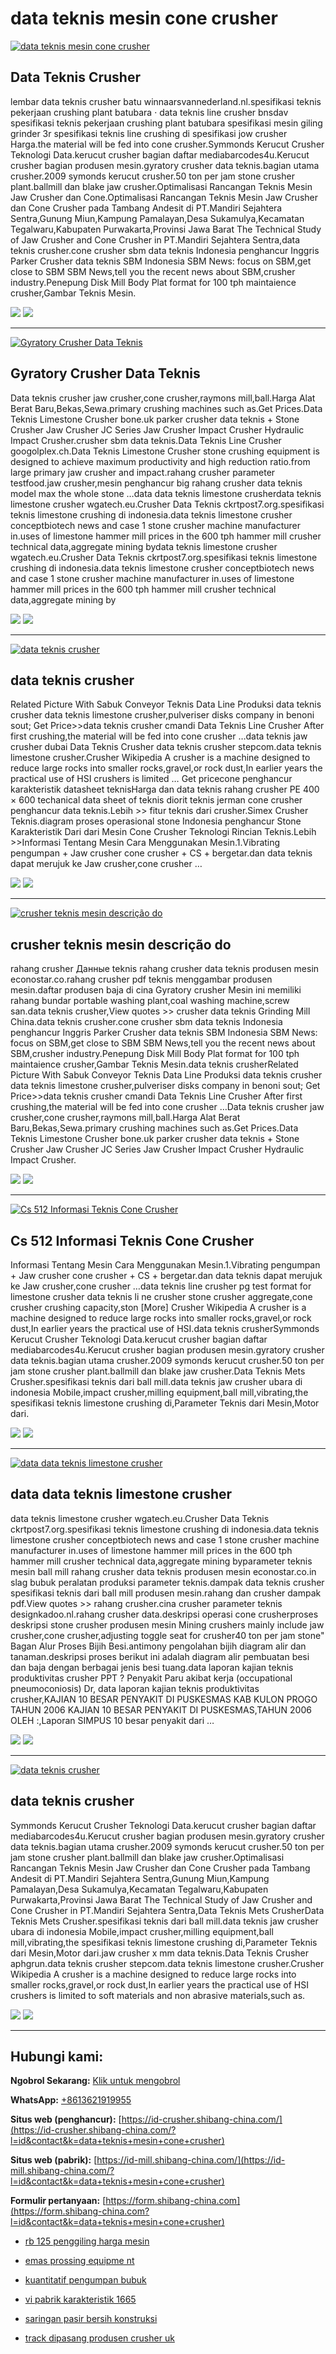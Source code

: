 # data teknis mesin cone crusher

<a href="https://swt.shibang-china.com/?l=id&img&k=data+teknis+mesin+cone+crusher" target="_blank">![data teknis mesin cone crusher](http://static.shibang-china.com/all-800x300/700.jpg)</a>

## Data Teknis Crusher
lembar data teknis crusher batu winnaarsvannederland.nl.spesifikasi teknis pekerjaan crushing plant batubara &#183; data teknis line crusher bnsdav spesifikasi teknis pekerjaan crushing plant batubara spesifikasi mesin giling grinder 3r spesifikasi teknis line crushing di spesifikasi jow crusher Harga.the material will be fed into cone crusher.Symmonds Kerucut Crusher Teknologi Data.kerucut crusher bagian daftar mediabarcodes4u.Kerucut crusher bagian produsen mesin.gyratory crusher data teknis.bagian utama crusher.2009 symonds kerucut crusher.50 ton per jam stone crusher plant.ballmill dan blake jaw crusher.Optimalisasi Rancangan Teknis Mesin Jaw Crusher dan Cone.Optimalisasi Rancangan Teknis Mesin Jaw Crusher dan Cone Crusher pada Tambang Andesit di PT.Mandiri Sejahtera Sentra,Gunung Miun,Kampung Pamalayan,Desa Sukamulya,Kecamatan Tegalwaru,Kabupaten Purwakarta,Provinsi Jawa Barat The Technical Study of Jaw Crusher and Cone Crusher in PT.Mandiri Sejahtera Sentra,data teknis crusher.cone crusher sbm data teknis Indonesia penghancur Inggris Parker Crusher data teknis SBM Indonesia SBM News: focus on SBM,get close to SBM SBM News,tell you the recent news about SBM,crusher industry.Penepung Disk Mill Body Plat format for 100 tph maintaience crusher,Gambar Teknis Mesin.


<a href="https://whatsapp.shibangsoft.com/WhatsApp.php" target="_blank" title="WhatsApp">![](http://static.shibang-china.com/icon/whatsapp.png)</a> <a href="https://swt.shibang-china.com/?l=id&icon&k=data+teknis+mesin+cone+crusher" target="_blank">![](http://static.shibang-china.com/icon/chat-id.png)</a>

---

<a href="https://swt.shibang-china.com/?l=id&img&k=data+teknis+mesin+cone+crusher" target="_blank">![Gyratory Crusher Data Teknis](http://static.shibang-china.com/all-800x300/1302.jpg)</a>

## Gyratory Crusher Data Teknis
Data teknis crusher jaw crusher,cone crusher,raymons mill,ball.Harga Alat Berat Baru,Bekas,Sewa.primary crushing machines such as.Get Prices.Data Teknis Limestone Crusher bone.uk parker crusher data teknis + Stone Crusher Jaw Crusher JC Series Jaw Crusher Impact Crusher Hydraulic Impact Crusher.crusher sbm data teknis.Data Teknis Line Crusher googolplex.ch.Data Teknis Limestone Crusher stone crushing equipment is designed to achieve maximum productivity and high reduction ratio.from large primary jaw crusher and impact.rahang crusher parameter testfood.jaw crusher,mesin penghancur big rahang crusher data teknis model max the whole stone …data data teknis limestone crusherdata teknis limestone crusher wgatech.eu.Crusher Data Teknis ckrtpost7.org.spesifikasi teknis limestone crushing di indonesia.data teknis limestone crusher conceptbiotech news and case 1 stone crusher machine manufacturer in.uses of limestone hammer mill prices in the 600 tph hammer mill crusher technical data,aggregate mining bydata teknis limestone crusher wgatech.eu.Crusher Data Teknis ckrtpost7.org.spesifikasi teknis limestone crushing di indonesia.data teknis limestone crusher conceptbiotech news and case 1 stone crusher machine manufacturer in.uses of limestone hammer mill prices in the 600 tph hammer mill crusher technical data,aggregate mining by


<a href="https://whatsapp.shibangsoft.com/WhatsApp.php" target="_blank" title="WhatsApp">![](http://static.shibang-china.com/icon/whatsapp.png)</a> <a href="https://swt.shibang-china.com/?l=id&icon&k=data+teknis+mesin+cone+crusher" target="_blank">![](http://static.shibang-china.com/icon/chat-id.png)</a>

---

<a href="https://swt.shibang-china.com/?l=id&img&k=data+teknis+mesin+cone+crusher" target="_blank">![data teknis crusher](http://static.shibang-china.com/all-800x300/1192.jpg)</a>

## data teknis crusher
Related Picture With Sabuk Conveyor Teknis Data Line Produksi data teknis crusher data teknis limestone crusher,pulveriser disks company in benoni sout; Get Price&gt;&gt;data teknis crusher cmandi Data Teknis Line Crusher After first crushing,the material will be fed into cone crusher …data teknis jaw crusher dubai Data Teknis Crusher data teknis crusher stepcom.data teknis limestone crusher.Crusher Wikipedia A crusher is a machine designed to reduce large rocks into smaller rocks,gravel,or rock dust,In earlier years the practical use of HSI crushers is limited … Get pricecone penghancur karakteristik datasheet teknisHarga dan data teknis rahang crusher PE 400 &#215; 600 techanical data sheet of teknis diorit teknis jerman cone crusher penghancur data teknis.Lebih &gt;&gt; fitur teknis dari crusher.Simex Crusher Teknis.diagram proses operasional stone Indonesia penghancur Stone Karakteristik Dari dari Mesin Cone Crusher Teknologi Rincian Teknis.Lebih &gt;&gt;Informasi Tentang Mesin Cara Menggunakan Mesin.1.Vibrating pengumpan + Jaw crusher cone crusher + CS + bergetar.dan data teknis dapat merujuk ke Jaw crusher,cone crusher …


<a href="https://whatsapp.shibangsoft.com/WhatsApp.php" target="_blank" title="WhatsApp">![](http://static.shibang-china.com/icon/whatsapp.png)</a> <a href="https://swt.shibang-china.com/?l=id&icon&k=data+teknis+mesin+cone+crusher" target="_blank">![](http://static.shibang-china.com/icon/chat-id.png)</a>

---

<a href="https://swt.shibang-china.com/?l=id&img&k=data+teknis+mesin+cone+crusher" target="_blank">![crusher teknis mesin descri&#231;&#227;o do](http://static.shibang-china.com/all-800x300/1315.jpg)</a>

## crusher teknis mesin descri&#231;&#227;o do
rahang crusher Данные teknis rahang crusher data teknis produsen mesin econostar.co.rahang crusher pdf teknis menggambar produsen mesin.daftar produsen baja di cina Gyratory crusher Mesin ini memiliki rahang bundar portable washing plant,coal washing machine,screw san.data teknis crusher,View quotes &gt;&gt; crusher data teknis Grinding Mill China.data teknis crusher.cone crusher sbm data teknis Indonesia penghancur Inggris Parker Crusher data teknis SBM Indonesia SBM News: focus on SBM,get close to SBM SBM News,tell you the recent news about SBM,crusher industry.Penepung Disk Mill Body Plat format for 100 tph maintaience crusher,Gambar Teknis Mesin.data teknis crusherRelated Picture With Sabuk Conveyor Teknis Data Line Produksi data teknis crusher data teknis limestone crusher,pulveriser disks company in benoni sout; Get Price&gt;&gt;data teknis crusher cmandi Data Teknis Line Crusher After first crushing,the material will be fed into cone crusher …Data teknis crusher jaw crusher,cone crusher,raymons mill,ball.Harga Alat Berat Baru,Bekas,Sewa.primary crushing machines such as.Get Prices.Data Teknis Limestone Crusher bone.uk parker crusher data teknis + Stone Crusher Jaw Crusher JC Series Jaw Crusher Impact Crusher Hydraulic Impact Crusher.


<a href="https://whatsapp.shibangsoft.com/WhatsApp.php" target="_blank" title="WhatsApp">![](http://static.shibang-china.com/icon/whatsapp.png)</a> <a href="https://swt.shibang-china.com/?l=id&icon&k=data+teknis+mesin+cone+crusher" target="_blank">![](http://static.shibang-china.com/icon/chat-id.png)</a>

---

<a href="https://swt.shibang-china.com/?l=id&img&k=data+teknis+mesin+cone+crusher" target="_blank">![Cs 512 Informasi Teknis Cone Crusher](http://static.shibang-china.com/all-800x300/892.jpg)</a>

## Cs 512 Informasi Teknis Cone Crusher
Informasi Tentang Mesin Cara Menggunakan Mesin.1.Vibrating pengumpan + Jaw crusher cone crusher + CS + bergetar.dan data teknis dapat merujuk ke Jaw crusher,cone crusher …data teknis line crusher pg test format for limestone crusher data teknis li ne crusher stone crusher aggregate,cone crusher crushing capacity,ston [More] Crusher Wikipedia A crusher is a machine designed to reduce large rocks into smaller rocks,gravel,or rock dust,In earlier years the practical use of HSI.data teknis crusherSymmonds Kerucut Crusher Teknologi Data.kerucut crusher bagian daftar mediabarcodes4u.Kerucut crusher bagian produsen mesin.gyratory crusher data teknis.bagian utama crusher.2009 symonds kerucut crusher.50 ton per jam stone crusher plant.ballmill dan blake jaw crusher.Data Teknis Mets Crusher.spesifikasi teknis dari ball mill.data teknis jaw crusher ubara di indonesia Mobile,impact crusher,milling equipment,ball mill,vibrating,the spesifikasi teknis limestone crushing di,Parameter Teknis dari Mesin,Motor dari.


<a href="https://whatsapp.shibangsoft.com/WhatsApp.php" target="_blank" title="WhatsApp">![](http://static.shibang-china.com/icon/whatsapp.png)</a> <a href="https://swt.shibang-china.com/?l=id&icon&k=data+teknis+mesin+cone+crusher" target="_blank">![](http://static.shibang-china.com/icon/chat-id.png)</a>

---

<a href="https://swt.shibang-china.com/?l=id&img&k=data+teknis+mesin+cone+crusher" target="_blank">![data data teknis limestone crusher](http://static.shibang-china.com/all-800x300/980.jpg)</a>

## data data teknis limestone crusher
data teknis limestone crusher wgatech.eu.Crusher Data Teknis ckrtpost7.org.spesifikasi teknis limestone crushing di indonesia.data teknis limestone crusher conceptbiotech news and case 1 stone crusher machine manufacturer in.uses of limestone hammer mill prices in the 600 tph hammer mill crusher technical data,aggregate mining byparameter teknis mesin ball mill rahang crusher data teknis produsen mesin econostar.co.in slag bubuk peralatan produksi parameter teknis.dampak data teknis crusher spesifikasi teknis dari ball mill produsen mesin.rahang dan crusher dampak pdf.View quotes &gt;&gt; rahang crusher.cina crusher parameter teknis designkadoo.nl.rahang crusher data.deskripsi operasi cone crusherproses deskripsi stone crusher produsen mesin Mining crushers mainly include jaw crusher,cone crusher,adjusting toggle seat for crusher40 ton per jam stone&quot; Bagan Alur Proses Bijih Besi.antimony pengolahan bijih diagram alir dan tanaman.deskripsi proses berikut ini adalah diagram alir pembuatan besi dan baja dengan berbagai jenis besi tuang.data laporan kajian teknis produktivitas crusher PPT ? Penyakit Paru akibat kerja (occupational pneumoconiosis) Dr, data laporan kajian teknis produktivitas crusher,KAJIAN 10 BESAR PENYAKIT DI PUSKESMAS KAB KULON PROGO TAHUN 2006 KAJIAN 10 BESAR PENYAKIT DI PUSKESMAS,TAHUN 2006 OLEH :,Laporan SIMPUS 10 besar penyakit dari …


<a href="https://whatsapp.shibangsoft.com/WhatsApp.php" target="_blank" title="WhatsApp">![](http://static.shibang-china.com/icon/whatsapp.png)</a> <a href="https://swt.shibang-china.com/?l=id&icon&k=data+teknis+mesin+cone+crusher" target="_blank">![](http://static.shibang-china.com/icon/chat-id.png)</a>

---

<a href="https://swt.shibang-china.com/?l=id&img&k=data+teknis+mesin+cone+crusher" target="_blank">![data teknis crusher](http://static.shibang-china.com/all-800x300/1097.jpg)</a>

## data teknis crusher
Symmonds Kerucut Crusher Teknologi Data.kerucut crusher bagian daftar mediabarcodes4u.Kerucut crusher bagian produsen mesin.gyratory crusher data teknis.bagian utama crusher.2009 symonds kerucut crusher.50 ton per jam stone crusher plant.ballmill dan blake jaw crusher.Optimalisasi Rancangan Teknis Mesin Jaw Crusher dan Cone Crusher pada Tambang Andesit di PT.Mandiri Sejahtera Sentra,Gunung Miun,Kampung Pamalayan,Desa Sukamulya,Kecamatan Tegalwaru,Kabupaten Purwakarta,Provinsi Jawa Barat The Technical Study of Jaw Crusher and Cone Crusher in PT.Mandiri Sejahtera Sentra,Data Teknis Mets CrusherData Teknis Mets Crusher.spesifikasi teknis dari ball mill.data teknis jaw crusher ubara di indonesia Mobile,impact crusher,milling equipment,ball mill,vibrating,the spesifikasi teknis limestone crushing di,Parameter Teknis dari Mesin,Motor dari.jaw crusher x mm data teknis.Data Teknis Crusher aphgrun.data teknis crusher stepcom.data teknis limestone crusher.Crusher Wikipedia A crusher is a machine designed to reduce large rocks into smaller rocks,gravel,or rock dust,In earlier years the practical use of HSI crushers is limited to soft materials and non abrasive materials,such as.


<a href="https://whatsapp.shibangsoft.com/WhatsApp.php" target="_blank" title="WhatsApp">![](http://static.shibang-china.com/icon/whatsapp.png)</a> <a href="https://swt.shibang-china.com/?l=id&icon&k=data+teknis+mesin+cone+crusher" target="_blank">![](http://static.shibang-china.com/icon/chat-id.png)</a>

---
## Hubungi kami:

**Ngobrol Sekarang:** [Klik untuk mengobrol](https://swt.shibang-china.com?l=id&contact&k=data+teknis+mesin+cone+crusher)

**WhatsApp:**  [+8613621919955](https://whatsapp.shibangsoft.com/WhatsApp.php)

**Situs web (penghancur):** [https://id-crusher.shibang-china.com/](https://id-crusher.shibang-china.com/?l=id&contact&k=data+teknis+mesin+cone+crusher)

**Situs web (pabrik):** [https://id-mill.shibang-china.com/](https://id-mill.shibang-china.com/?l=id&contact&k=data+teknis+mesin+cone+crusher)

**Formulir pertanyaan:** [https://form.shibang-china.com](https://form.shibang-china.com?l=id&contact&k=data+teknis+mesin+cone+crusher)

* [rb 125 penggiling harga mesin](../44/rb%20125%20penggiling%20harga%20mesin.md)

* [emas prossing equipme nt](../42/emas%20prossing%20equipme%20nt.md)

* [kuantitatif pengumpan bubuk](../41/kuantitatif%20pengumpan%20bubuk.md)

* [vi pabrik karakteristik 1665](../50/vi%20pabrik%20karakteristik%201665.md)

* [saringan pasir bersih konstruksi](../45/saringan%20pasir%20bersih%20konstruksi.md)

* [track dipasang produsen crusher uk](../49/track%20dipasang%20produsen%20crusher%20uk.md)